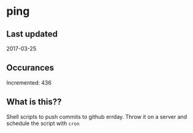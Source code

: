 # ping

## Last updated
2017-03-25

## Occurances
Incremented: 436

## What is this??
Shell scripts to push commits to github errday. Throw it on a server and schedule the script with `cron`


